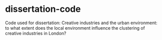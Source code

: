 # dissertation-code
Code used for dissertation: Creative industries and the urban environment: to what extent does the local environment influence the clustering of creative industries in London?
